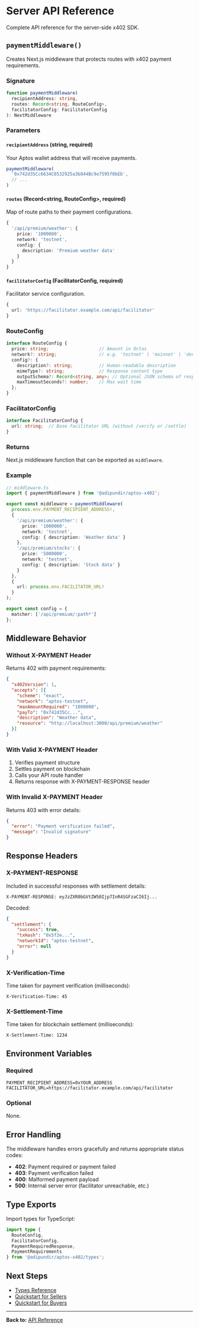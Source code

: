 # Server API Reference

Complete API reference for the server-side x402 SDK.

## `paymentMiddleware()`

Creates Next.js middleware that protects routes with x402 payment requirements.

### Signature

```typescript
function paymentMiddleware(
  recipientAddress: string,
  routes: Record<string, RouteConfig>,
  facilitatorConfig: FacilitatorConfig
): NextMiddleware
```

### Parameters

#### `recipientAddress` (string, required)

Your Aptos wallet address that will receive payments.

```typescript
paymentMiddleware(
  '0x742d35Cc6634C0532925a3b844Bc9e7595f0bEb',
  // ...
)
```

#### `routes` (Record<string, RouteConfig>, required)

Map of route paths to their payment configurations.

```typescript
{
  '/api/premium/weather': {
    price: '1000000',
    network: 'testnet',
    config: {
      description: 'Premium weather data'
    }
  }
}
```

#### `facilitatorConfig` (FacilitatorConfig, required)

Facilitator service configuration.

```typescript
{
  url: 'https://facilitator.example.com/api/facilitator'
}
```

### RouteConfig

```typescript
interface RouteConfig {
  price: string;                   // Amount in Octas
  network?: string;                // e.g. 'testnet' | 'mainnet' | 'devnet' (default: 'testnet')
  config?: {
    description?: string;          // Human-readable description
    mimeType?: string;             // Response content type
    outputSchema?: Record<string, any>; // Optional JSON schema of response
    maxTimeoutSeconds?: number;    // Max wait time
  };
}
```

### FacilitatorConfig

```typescript
interface FacilitatorConfig {
  url: string;  // Base facilitator URL (without /verify or /settle)
}
```

### Returns

Next.js middleware function that can be exported as `middleware`.

### Example

```typescript
// middleware.ts
import { paymentMiddleware } from '@adipundir/aptos-x402';

export const middleware = paymentMiddleware(
  process.env.PAYMENT_RECIPIENT_ADDRESS!,
  {
    '/api/premium/weather': {
      price: '1000000',
      network: 'testnet',
      config: { description: 'Weather data' }
    },
    '/api/premium/stocks': {
      price: '5000000',
      network: 'testnet',
      config: { description: 'Stock data' }
    }
  },
  {
    url: process.env.FACILITATOR_URL!
  }
);

export const config = {
  matcher: ['/api/premium/:path*']
};
```

## Middleware Behavior

### Without X-PAYMENT Header

Returns 402 with payment requirements:

```json
{
  "x402Version": 1,
  "accepts": [{
    "scheme": "exact",
    "network": "aptos-testnet",
    "maxAmountRequired": "1000000",
    "payTo": "0x742d35Cc...",
    "description": "Weather data",
    "resource": "http://localhost:3000/api/premium/weather"
  }]
}
```

### With Valid X-PAYMENT Header

1. Verifies payment structure
2. Settles payment on blockchain
3. Calls your API route handler
4. Returns response with X-PAYMENT-RESPONSE header

### With Invalid X-PAYMENT Header

Returns 403 with error details:

```json
{
  "error": "Payment verification failed",
  "message": "Invalid signature"
}
```

## Response Headers

### X-PAYMENT-RESPONSE

Included in successful responses with settlement details:

```
X-PAYMENT-RESPONSE: eyJzZXR0bGVtZW50Ijp7InR4SGFzaCI6Ij...
```

Decoded:
```json
{
  "settlement": {
    "success": true,
    "txHash": "0x5f2e...",
    "networkId": "aptos-testnet",
    "error": null
  }
}
```

### X-Verification-Time

Time taken for payment verification (milliseconds):

```
X-Verification-Time: 45
```

### X-Settlement-Time

Time taken for blockchain settlement (milliseconds):

```
X-Settlement-Time: 1234
```

## Environment Variables

### Required

```env
PAYMENT_RECIPIENT_ADDRESS=0xYOUR_ADDRESS
FACILITATOR_URL=https://facilitator.example.com/api/facilitator
```

### Optional

None.

## Error Handling

The middleware handles errors gracefully and returns appropriate status codes:

- **402**: Payment required or payment failed
- **403**: Payment verification failed
- **400**: Malformed payment payload
- **500**: Internal server error (facilitator unreachable, etc.)

## Type Exports

Import types for TypeScript:

```typescript
import type {
  RouteConfig,
  FacilitatorConfig,
  PaymentRequiredResponse,
  PaymentRequirements
} from '@adipundir/aptos-x402/types';
```

## Next Steps

- [Types Reference](types.md)
- [Quickstart for Sellers](../getting-started/quickstart-sellers.md)
- [Quickstart for Buyers](../getting-started/quickstart-buyers.md)

---

**Back to:** [API Reference](#)

